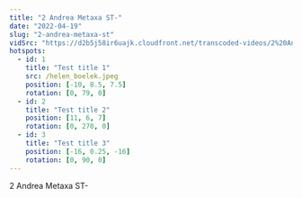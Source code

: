 ```yaml
---
title: "2 Andrea Metaxa ST-"
date: "2022-04-19"
slug: "2-andrea-metaxa-st"
vidSrc: "https://d2b5j58ir6uajk.cloudfront.net/transcoded-videos/2%20Andrea%20Metaxa%20ST-.mp4"
hotspots:
  - id: 1
    title: "Test title 1"
    src: /helen_boelek.jpeg
    position: [-10, 8.5, 7.5]
    rotation: [0, 79, 0]
  - id: 2
    title: "Test title 2"
    position: [11, 6, 7]
    rotation: [0, 270, 0]
  - id: 3
    title: "Test title 3"
    position: [-16, 0.25, -16]
    rotation: [0, 90, 0]
---
```


2 Andrea Metaxa ST-
